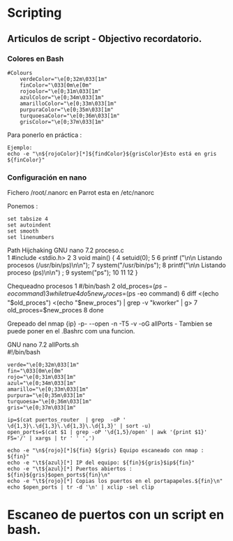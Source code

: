 # Scripting
## Articulos de script - Objectivo recordatorio.

### Colores en Bash
```
#Colours
    verdeColor="\e[0;32m\033[1m"
    finColor="\033[0m\e[0m"
    rojoolor="\e[0;31m\033[1m"
    azulColor="\e[0;34m\033[1m"
    amarilloColor="\e[0;33m\033[1m"
    purpuraColor="\e[0;35m\033[1m"
    turquoesaColor="\e[0;36m\033[1m"
    grisColor="\e[0;37m\033[1m"
```
Para ponerlo en práctica : 
```
Ejemplo:
echo -e "\n${rojoColor}[*]${findColor}${grisColor}Esto está en gris ${finColor}"

```
### Configuración en nano
Fichero /root/.nanorc en Parrot esta en /etc/nanorc

Ponemos :
  ```
  set tabsize 4 
  set autoindent
  set smooth
  set linenumbers
  ```
Path Hijchaking
  GNU nano 7.2                      proceso.c                                   
 1 #include <stdio.h>
 2
 3 void main() {
 4     setuid(0);
 5
 6     printf ("\n\n Listando procesos (/usr/bin/ps)\n\n");
 7     system("/usr/bin/ps");
 8     printf("\n\n Listando proceso (ps)\n\n")    ;
 9     system("ps");
10
11
12 }

Chequeadno procesos
1 #/bin/bash
 2 old_proces=$(ps -eo command)
 3 while true
 4 do
 5     new_proces=$(ps -eo command)
 6     diff <(echo "$old_proces") <(echo "$new_proces") | grep -v "kworker" | g>
 7     old_proces=$new_proces
 8 done


Grepeado del nmap {ip} -p- --open -n -T5 -v -oG allPorts - Tambien se puede poner en el .Bashrc com una funcion.

  GNU nano 7.2                                                            allPorts.sh                                                                         
#!/bin/bash

    verde="\e[0;32m\033[1m"
    fin="\033[0m\e[0m"
    rojo="\e[0;31m\033[1m"
    azul="\e[0;34m\033[1m"
    amarillo="\e[0;33m\033[1m"
    purpura="\e[0;35m\033[1m"
    turquoesa="\e[0;36m\033[1m"
    gris="\e[0;37m\033[1m"

    ip=$(cat puertos_router  | grep  -oP ' \d{1,3}\.\d{1,3}\.\d{1,3}\.\d{1,3}' | sort -u)
    open_ports=$(cat $1 | grep -oP '\d{1,5}/open' | awk '{print $1}' FS='/' | xargs | tr ' ' ',')

    echo -e "\n${rojo}[*]${fin} ${gris} Equipo escaneado con nmap : ${fin}"
    echo -e "\t${azul}[*] IP del equipo: ${fin}${gris}$ip${fin}"
    echo -e "\t${azul}[*] Puertos abiertos : ${fin}${gris}$open_ports${fin}\n"
    echo -e "\t${rojo}[*] Copias los puertos en el portapapeles.${fin}\n"
    echo $open_ports | tr -d '\n' | xclip -sel clip

# Escaneo de puertos con un script en bash.
